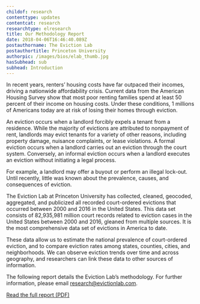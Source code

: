 ```yaml
---
childof: research
contenttype: updates
contentcat: research
researchtype: elresearch
title: Our Methodology Report
date: 2018-04-06T16:46:40.089Z
postauthorname: The Eviction Lab
postauthortitle: Princeton University
authorpic: /images/bios/elab_thumb.jpg
hasSubhead: sub
subhead: Introduction
---
```


In recent years, renters’ housing costs have far outpaced their incomes, driving a nationwide affordability crisis. Current data from the American Housing Survey show that most poor renting families spend at least 50 percent of their income on housing costs. Under these conditions, 1 millions of Americans today are at risk of losing their homes through eviction.

An eviction occurs when a landlord forcibly expels a tenant from a residence. While the majority
of evictions are attributed to nonpayment of rent, landlords may evict tenants for a variety of
other reasons, including property damage, nuisance complaints, or lease violations. A formal
eviction occurs when a landlord carries out an eviction through the court system. Conversely, an
informal eviction occurs when a landlord executes an eviction without initiating a legal process.

For example, a landlord may offer a buyout or perform an illegal lock-out. Until recently, little
was known about the prevalence, causes, and consequences of eviction.

The Eviction Lab at Princeton University has collected, cleaned, geocoded, aggregated, and
publicized all recorded court-ordered evictions that occurred between 2000 and 2016 in the
United States. This data set consists of 82,935,981 million court records related to eviction cases
in the United States between 2000 and 2016, gleaned from multiple sources. It is the most
comprehensive data set of evictions in America to date.

These data allow us to estimate the national prevalence of court-ordered eviction, and to compare
eviction rates among states, counties, cities, and neighborhoods. We can observe eviction trends
over time and across geography, and researchers can link these data to other sources of
information.

The following report details the Eviction Lab’s methodology. For further information, please
email <a href="mailto:research@evictionlab.com">research@evictionlab.com</a>.

<a href="/docs/Eviction Lab -Methodology Report v.1.0.0.pdf" target="_blank">Read the full report (PDF)</a>
